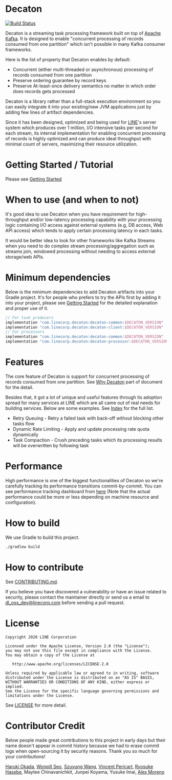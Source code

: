 Decaton
=======

[![Build Status](https://github.com/line/decaton/workflows/CI/badge.svg?branch=master)](https://github.com/line/decaton/actions?query=workflow%3ACI+branch%3Amaster+event%3Apush)

Decaton is a streaming task processing framework built on top of [Apache Kafka](https://kafka.apache.org/).
It is designed to enable "concurrent processing of records consumed from one partition" which isn't possible in many Kafka consumer frameworks.

Here is the list of property that Decaton enables by default:
* Concurrent (either multi-threaded or asynchronous) processing of records consumed from one partition
* Preserve ordering guarantee by record keys
* Preserve At-least-once delivery semantics no matter in which order does records gets processed

Decaton is a library rather than a full-stack execution environment so you can easily integrate it into your existing/new JVM applications just by adding few lines of artifact dependencies.

Since it has been designed, optimized and being used for [LINE](https://line.me/)'s server system which produces over 1 million, I/O intensive tasks per second for each stream, its internal implementation for enabling concurrent processing of records is highly optimized and can produce ideal throughput with minimal count of servers, maximizing their resource utilization.

# Getting Started / Tutorial

Please see [Getting Started](./docs/getting-started.adoc)

# When to use (and when to not)

It's good idea to use Decaton when you have requirement for high-throughput and/or low-latency processing capability with your processing logic containing I/O access against external systems (e.g, DB access, Web API access) which tends to apply certain processing latency in each tasks.

It would be better idea to look for other frameworks like Kafka Streams when you need to do complex stream processing/aggregation such as streams join, windowed processing without needing to access external storage/web APIs.

# Minimum dependencies

Below is the minimum dependencies to add Decaton artifacts into your Gradle project. It's for people who prefers to try the APIs first by adding it into your project, please see [Getting Started](./docs/getting-started.adoc) for the detailed explanation and proper use of it.

```groovy
// For task producers
implementation "com.linecorp.decaton:decaton-common:$DECATON_VERSION"
implementation "com.linecorp.decaton:decaton-client:$DECATON_VERSION"
// For processors
implementation "com.linecorp.decaton:decaton-common:$DECATON_VERSION"
implementation "com.linecorp.decaton:decaton-processor:$DECATON_VERSION"
```

# Features

The core feature of Decaton is support for concurrent processing of records consumed from one partition. See [Why Decaton](./docs/why-decaton.adoc) part of document for the detail.

Besides that, it got a lot of unique and useful features through its adoption spread for many services at LINE which are all came out of real needs for building services.
Below are some examples. See [Index](./docs/index.adoc) for the full list.
* Retry Queuing - Retry a failed task with back-off without blocking other tasks flow
* Dynamic Rate Limiting - Apply and update processing rate quota dynamically
* Task Compaction - Crush preceding tasks which its processing results will be overwritten by following task

# Performance

High performance is one of the biggest functionalities of Decaton so we're carefully tracking its performance transitions commit-by-commit.
You can see performance tracking dashboard from [here](https://line.github.io/decaton) (Note that the actual performance could be more or less depending on machine resource and configuration).

# How to build

We use Gradle to build this project.

```sh
./gradlew build
```

# How to contribute

See [CONTRIBUTING.md](CONTRIBUTING.md).

If you believe you have discovered a vulnerability or have an issue related to security, please contact the maintainer directly or send us a email to [dl_oss_dev@linecorp.com](mailto:dl_oss_dev@linecorp.com) before sending a pull request.

# License

```
Copyright 2020 LINE Corporation

Licensed under the Apache License, Version 2.0 (the "License");
you may not use this file except in compliance with the License.
You may obtain a copy of the License at

   http://www.apache.org/licenses/LICENSE-2.0

Unless required by applicable law or agreed to in writing, software
distributed under the License is distributed on an "AS IS" BASIS,
WITHOUT WARRANTIES OR CONDITIONS OF ANY KIND, either express or implied.
See the License for the specific language governing permissions and
limitations under the License.
```

See [LICENSE](LICENSE) for more detail.

# Contributor Credit
Below people made great contributions to this project in early days but their name doesn't appear in commit history because we had to erase commit logs when open-sourcing it by security reasons. Thank you so much for your contributions!

[Haruki Okada](https://github.com/ocadaruma), [Wonpill Seo](https://github.com/lovejinstar), [Szuyung Wang](https://github.com/johnny94), [Vincent Pericart](https://github.com/mauhiz), [Ryosuke Hasebe](https://github.com/be-hase), Maytee Chinavanichkit, Junpei Koyama, Yusuke Imai, [Alex Moreno](https://github.com/moleike)
